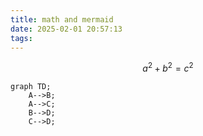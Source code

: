 ```yaml
---
title: math and mermaid
date: 2025-02-01 20:57:13
tags:
---
```


$$
a^2 + b^2 = c^2
$$

```mermaid
graph TD;
    A-->B;
    A-->C;
    B-->D;
    C-->D;
```
